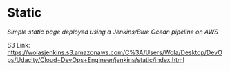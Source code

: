 # **Static**
*Simple static page deployed using a Jenkins/Blue Ocean pipeline on AWS*

S3 Link: https://wolasjenkins.s3.amazonaws.com/C%3A/Users/Wola/Desktop/DevOps/Udacity/Cloud+DevOps+Engineer/jenkins/static/index.html
